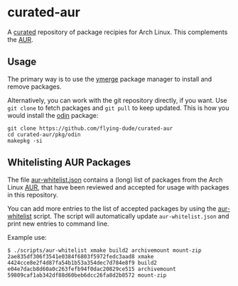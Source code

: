# curated-aur

A [curated](https://www.reddit.com/r/archlinux/comments/v97zei/launching_a_curated_aur_hosted_on_github/) repository of package recipies for Arch Linux. This complements the [AUR](https://wiki.archlinux.org/title/Arch_User_Repository).

## Usage

The primary way is to use the [ymerge](https://github.com/flying-dude/ymerge) package manager to install and remove packages.

Alternatively, you can work with the git repository directly, if you want. Use `git clone` to fetch packages and `git pull` to keep updated.
This is how you would install the [odin](https://github.com/flying-dude/curated-aur/tree/main/pkg/odin) package:

```
git clone https://github.com/flying-dude/curated-aur
cd curated-aur/pkg/odin
makepkg -si
```

## Whitelisting AUR Packages

The file
[aur-whitelist.json](https://github.com/flying-dude/curated-aur/tree/main/aur-whitelist.json)
contains a (long) list of packages from the Arch Linux
[AUR](https://wiki.archlinux.org/title/Arch_User_Repository),
that have been reviewed and accepted for usage with packages in this repository.

You can add more entries to the list of accepted packages by using the
[aur-whitelist](https://github.com/flying-dude/curated-aur/tree/main/scripts/aur-whitelist)
script. The script will automatically update `aur-whitelist.json` and print new entries to command line.

Example use:

```
$ ./scripts/aur-whitelist xmake build2 archivemount mount-zip
2ae835df306f3541e0384f6803f5972fedc3aad8 xmake
4424cce8e2f4d87fa54b1b53a354dec7d784e8f9 build2
e04e7dacb8d60a0c263fefb94f0dac20829ce515 archivemount
59809caf1ab342df88d60beb6dcc26fa8d2b8572 mount-zip
```